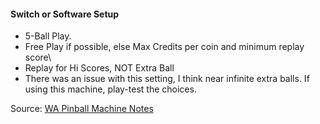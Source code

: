 #### Switch or Software Setup
-   5-Ball Play.
-   Free Play if possible, else Max Credits per coin and minimum replay score\
-   Replay for Hi Scores, NOT Extra Ball
-   There was an issue with this setting, I think near infinite extra balls. If using this machine, play-test the choices.

Source: [WA Pinball Machine Notes](http://wapinball.net/setups/)
